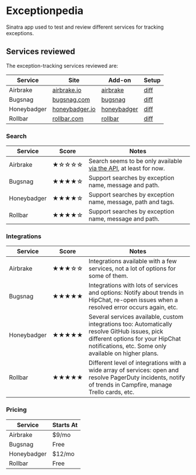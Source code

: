 # Exceptionpedia

Sinatra app used to test and review different services for tracking exceptions.


## Services reviewed

The exception-tracking services reviewed are:

| Service | Site | Add-on | Setup |
|---------|------|--------|------|
| Airbrake | [airbrake.io](https://airbrake.io/) | [airbrake](https://addons.heroku.com/airbrake) | [diff](https://github.com/pedro/exceptionpedia/compare/airbrake) |
| Bugsnag | [bugsnag.com](https://bugsnag.com/) | [bugsnag](http://addons.heroku.com/bugsnag) | [diff](https://github.com/pedro/exceptionpedia/compare/bugsnag) |
| Honeybadger | [honeybadger.io](http://honeybadger.io/) | [honeybadger](http://addons.heroku.com/honeybadger) | [diff](https://github.com/pedro/exceptionpedia/compare/honeybadger) |
| Rollbar | [rollbar.com](https://rollbar.com) | [rollbar](https://addons.heroku.com/rollbar) | [diff](https://github.com/pedro/exceptionpedia/compare/rollbar) |


### Search

| Service | Score | Notes |
----------|-------|-------|
| Airbrake | ★☆☆☆☆ | Search seems to be only available [via the API](https://help.airbrake.io/kb/api-2/v3-api-search-and-filter), at least for now. |
| Bugsnag | ★★★★☆ | Support searches by exception name, message and path. |
| Honeybadger | ★★★★☆ | Support searches by exception name, message, path and tags. |
| Rollbar | ★★★★☆ | Support searches by exception name, message and path. |


### Integrations

| Service | Score | Notes |
----------|-------|-------|
| Airbrake | ★★★☆☆ | Integrations available with a few services, not a lot of options for some of them. |
| Bugsnag | ★★★★★ | Integrations with lots of services and options:  Notify about trends in HipChat, re-open issues when a resolved error occurs again, etc. |
| Honeybadger | ★★★★★ | Several services available, custom integrations too: Automatically resolve GitHub issues, pick different options for your HipChat notifications, etc. Some only available on higher plans. |
| Rollbar | ★★★★★ | Different level of integrations with a wide array of services: open and resolve PagerDuty incidents, notify of trends in Campfire, manage Trello cards, etc. |


### Pricing

| Service | Starts At |
----------|-----------|
| Airbrake | $9/mo |
| Bugsnag | Free |
| Honeybadger | $12/mo |
| Rollbar | Free |
